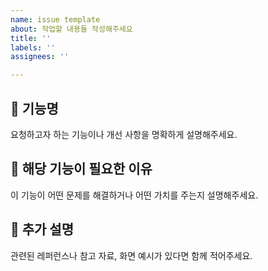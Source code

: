 ```yaml
---
name: issue template
about: 작업할 내용들 작성해주세요
title: ''
labels: ''
assignees: ''

---
```


## 📌 기능명
요청하고자 하는 기능이나 개선 사항을 명확하게 설명해주세요.

## 🤔 해당 기능이 필요한 이유
이 기능이 어떤 문제를 해결하거나 어떤 가치를 주는지 설명해주세요.

## 📝 추가 설명
관련된 레퍼런스나 참고 자료, 화면 예시가 있다면 함께 적어주세요.
